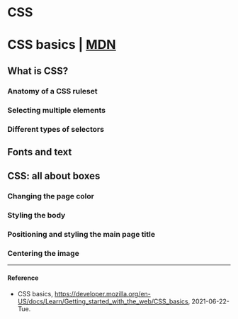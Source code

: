 # CSS

# CSS basics | [MDN](https://developer.mozilla.org/en-US/docs/Learn/Getting_started_with_the_web/CSS_basics)

## What is CSS?

### Anatomy of a CSS ruleset

### Selecting multiple elements

### Different types of selectors

## Fonts and text

## CSS: all about boxes

### Changing the page color

### Styling the body

### Positioning and styling the main page title

### Centering the image

----------

#### Reference
- CSS basics, https://developer.mozilla.org/en-US/docs/Learn/Getting_started_with_the_web/CSS_basics, 2021-06-22-Tue.
